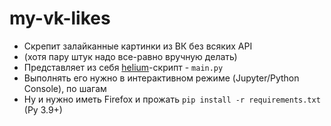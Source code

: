 # my-vk-likes

- Скрепит залайканные картинки из ВК без всяких API
- (хотя пару штук надо все-равно вручную делать)
- Представляет из себя [helium](https://potyk.io/Code/Python/Libs/helium)-скрипт - `main.py`
- Выполнять его нужно в интерактивном режиме (Jupyter/Python Console), по шагам
- Ну и нужно иметь Firefox и прожать `pip install -r requirements.txt` (Py 3.9+)